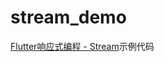 # stream_demo
[Flutter响应式编程 - Stream](https://www.jianshu.com/writer#/notebooks/12227197/notes/40100423)示例代码
